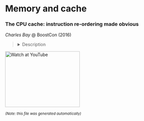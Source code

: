 # Memory and cache
### The CPU cache: instruction re-ordering made obvious

*Charles Bay* @ BoostCon (2016)

> <details><summary>Description</summary>This is an introductory discussion of the CPU cache, its anatomy, and its ever-growing role in hardware and software design. Modern performant systems are implemented with explicit knowledge of the CPU cache's structure and behavior. Discussion is made of CPU registers, CPU cache levels, the cache line, the data bus, the CPU instruction pipeline, the compiler's duty, and the tremendous hijinks performed by execution units within the processor core at runtime which leads to instruction re-ordering.</details>

<a href="http://www.youtube.com/watch?feature=player_embedded&v=tNkVUIv2gEE" target="_blank"><img src="http://img.youtube.com/vi/tNkVUIv2gEE/0.jpg" alt="Watch at YouTube" width="240" height="180"></a> 


<sub>*(Note: this file was generated automatically)*</sub>